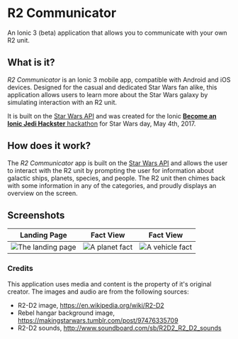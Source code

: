 # R2 Communicator
An Ionic 3 (beta) application that allows you to communicate with your own R2 unit.

## What is it?
*R2 Communicator* is an Ionic 3 mobile app, compatible with Android and iOS devices. Designed for the casual and dedicated Star Wars fan alike, this application allows users to learn more about the Star Wars galaxy by simulating interaction with an R2 unit.

It is built on the [Star Wars API](https://swapi.co/) and was created for the Ionic [**Become an Ionic Jedi Hackster** hackathon](http://blog.ionic.io/become-an-ionic-jedi-hackster/) for Star Wars day, May 4th, 2017.

## How does it work?
The *R2 Communicator* app is built on the [Star Wars API](https://swapi.co/) and allows the user to interact with the R2 unit by prompting the user for information about galactic ships, planets, species, and people. The R2 unit then chimes back with some information in any of the categories, and proudly displays an overview on the screen.

## Screenshots
Landing Page | Fact View | Fact View
-|-|-
![The landing page](http://i.imgur.com/xJGjowB.png) | ![A planet fact](http://i.imgur.com/TygbnsJ.png) | ![A vehicle fact](http://i.imgur.com/XtHdtK7.png)


### Credits
This application uses media and content is the property of it's original creator. The images and audio are from the following sources:
- R2-D2 image, https://en.wikipedia.org/wiki/R2-D2
- Rebel hangar background image, https://makingstarwars.tumblr.com/post/97476335709
- R2-D2 sounds, http://www.soundboard.com/sb/R2D2_R2_D2_sounds
